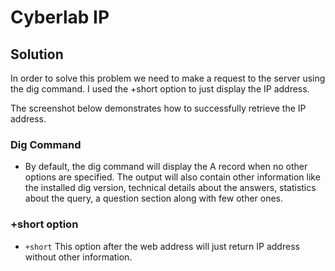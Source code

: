 # Cyberlab IP

## Solution

In order to solve this problem we need to make a request to the server using the dig command.  I used the +short option to just display the IP address.

The screenshot below demonstrates how to successfully retrieve the IP address.



### Dig Command

- By default, the dig command will display the A record when no other options are specified. The output will also contain other information like the installed dig version, technical details about the answers, statistics about the query, a question section along with few other ones.
### +short option

- `+short` This option after the web address will just return IP address without other information.
